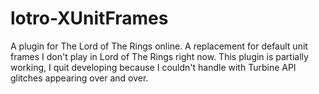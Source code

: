 lotro-XUnitFrames
=================

A plugin for The Lord of The Rings online. A replacement for default unit frames
I don't play in Lord of The Rings right now. This plugin is partially working, I quit developing because I couldn't handle with
Turbine API glitches appearing over and over.
